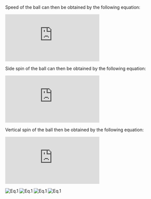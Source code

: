 Speed of the ball can then be obtained by the following equation:

![Eq.1](https://latex.codecogs.com/gif.latex?V_%7BB%2Cy%7D%20%3D%20%5Cfrac%7B2%7D%7B3%7D%5Cfrac%7BR%7D%7Br%7D%5Cleft%20%28%20%5Cfrac%7B%5Comega_%7BW%2C1%7D&plus;%5Comega_%7BW%2C2%7D&plus;%5Comega_%7BW%2C3%7D%7D%7B3%7D%20%5Cright%20%29)

Side spin of the ball can then be obtained by the following equation:

![Eq.2](https://latex.codecogs.com/gif.latex?%5Comega_%7BB%2Cx%7D%20%3D%20%5Cfrac%7B2%7D%7B3%7D%5Cfrac%7BR%7D%7Br%7D%5Cleft%20%28%20%5Comega_%7BW%2C2%7D-%5Comega_%7BW%2C3%7D%20%5Cright%20%29)

Vertical spin of the ball then be obtained by the following equation:

![Eq.3](https://latex.codecogs.com/gif.latex?%5Comega_%7BB%2Cz%7D%20%3D%20%5Cfrac%7B%5Csqrt%7B3%7D%7D%7B3%7D%5Cfrac%7BR%7D%7Br%7D%5Cleft%20%28-%5Comega_%7BW%2C1%7D%20&plus;%20%5Cfrac%7B%5Comega_%7BW%2C2%7D-%5Comega_%7BW%2C3%7D%7D%7B2%7D%20%5Cright%20%29)


![Eq.1]()
![Eq.1]()
![Eq.1]()
![Eq.1]()
